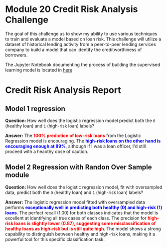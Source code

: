 # Module 20 Credit Risk Analysis Challenge
The goal of this challenge us to show my ability to use various techniques to train and evaluate a model based on loan risk. This challenge will utilize a dataset of historical lending activity from a peer-to-peer lending services company to build a model that can identify the creditworthiness of borrowers.

The Jupyter Notebook documenting the process of building the supervised learning model is located in [here](credit_risk_classification.ipynb)

# Credit Risk Analysis Report

## Model 1 regression

**Question:** How well does the logistic regression model predict both the `0` (healthy loan) and `1` (high-risk loan) labels?

**Answer:** The <strong style="color: red;">100% prediction of low-risk loans</strong> from the Logistic Regression model is encouraging. The <strong style="color: blue;">high-risk loans on the other hand is encouraging enough at 89%</strong>, although if I was a loan officer, I'd still proceed with a heaothy dose of caution. 

## Model 2 Regression with Randon Over Sample module
**Question:** How well does the logistic regression model, fit with oversampled data, predict both the `0` (healthy loan) and `1` (high-risk loan) labels?

**Answer:** The logistic regression model fitted with oversampled data performs <strong style="color: blue;">exceptionally well in predicting both healthy (0) and high-risk (1) loans</strong>. The perfect recall (1.00) for both classes indicates that the model is excellent at identifying all true cases of each class. The precision for <strong style="color: red;">high-risk loans is slightly lower (0.87), suggesting some misclassification of healthy loans as high-risk but is still quite high</strong>. The model shows a strong capability to distinguish between healthy and high-risk loans, making it a powerful tool for this specific classification task.